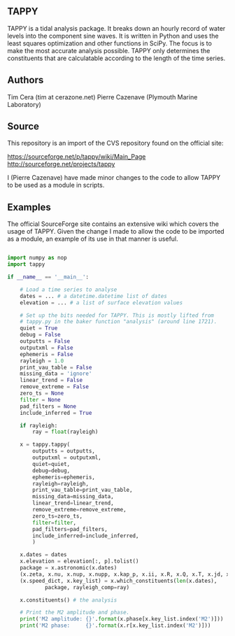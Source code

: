 TAPPY
-----

TAPPY is a tidal analysis package. It breaks down an hourly record of water
levels into the component sine waves. It is written in Python and uses the
least squares optimization and other functions in SciPy. The focus is to make
the most accurate analysis possible. TAPPY only determines the constituents
that are calculatable according to the length of the time series.

Authors
-------

Tim Cera (tim at cerazone.net)
Pierre Cazenave (Plymouth Marine Laboratory)

Source
------

This repository is an import of the CVS repository found on the official site:

https://sourceforge.net/p/tappy/wiki/Main_Page
http://sourceforge.net/projects/tappy

I (Pierre Cazenave) have made minor changes to the code to allow TAPPY to be used as a module in scripts.

Examples
--------

The official SourceForge site contains an extensive wiki which covers the usage of TAPPY. Given the change I made to allow the code to be imported as a module, an example of its use in that manner is useful.

```python

import numpy as nop
import tappy

if __name__ == '__main__':

    # Load a time series to analyse
    dates = ... # a datetime.datetime list of dates
    elevation = ... # a list of surface elevation values

    # Set up the bits needed for TAPPY. This is mostly lifted from
    # tappy.py in the baker function "analysis" (around line 1721).
    quiet = True
    debug = False
    outputts = False
    outputxml = False
    ephemeris = False
    rayleigh = 1.0
    print_vau_table = False
    missing_data = 'ignore'
    linear_trend = False
    remove_extreme = False
    zero_ts = None
    filter = None
    pad_filters = None
    include_inferred = True

    if rayleigh:
        ray = float(rayleigh)

    x = tappy.tappy(
        outputts = outputts,
        outputxml = outputxml,
        quiet=quiet,
        debug=debug,
        ephemeris=ephemeris,
        rayleigh=rayleigh,
        print_vau_table=print_vau_table,
        missing_data=missing_data,
        linear_trend=linear_trend,
        remove_extreme=remove_extreme,
        zero_ts=zero_ts,
        filter=filter,
        pad_filters=pad_filters,
        include_inferred=include_inferred,
        )

    x.dates = dates
    x.elevation = elevation[:, p].tolist()
    package = x.astronomic(x.dates)
    (x.zeta, x.nu, x.nup, x.nupp, x.kap_p, x.ii, x.R, x.Q, x.T, x.jd, x.s, x.h, x.N, x.p, x.p1) = package
    (x.speed_dict, x.key_list) = x.which_constituents(len(x.dates),
            package, rayleigh_comp=ray)

    x.constituents() # the analysis

    # Print the M2 amplitude and phase.
    print('M2 amplitude: {}'.format(x.phase[x.key_list.index('M2')]))
    print('M2 phase:     {}'.format(x.r[x.key_list.index('M2')]))

```
